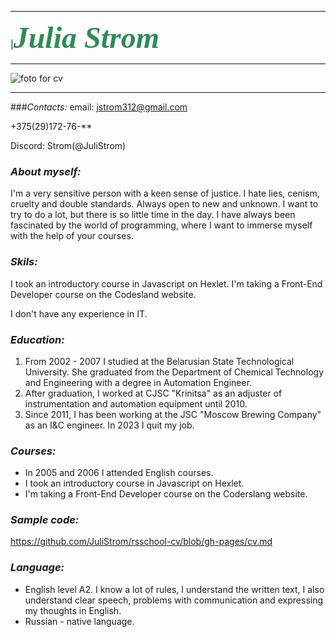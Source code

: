 ___________________________________________________________________________
|<font color=#2E8B57 size= 84 face = "black body">***Julia Strom***</font> 
______________________________________________________
![foto for cv](/fotocv.jpg) 
_______________________________________________________
###*Contacts:*
email: jstrom312@gmail.com 

+375(29)172-76-**

Discord: Strom(@JuliStrom)

### *About myself:*
I'm a very sensitive person with a keen sense of justice. I hate lies, cenism, cruelty and double standards. Always open to new and unknown. I want to try to do a lot, but there is so little time in the day. I have always been fascinated by the world of programming, where I want to immerse myself with the help of your courses.

### *Skils:*
  I took an introductory course in Javascript on Hexlet.
I'm taking a Front-End Developer course on the Codesland website.

I don't have any experience in IT.

### *Education:* 
 1. From 2002 - 2007 I studied at the Belarusian State Technological University. She graduated from the Department of Chemical Technology and Engineering with a degree in Automation Engineer.
2. After graduation, I worked at CJSC "Krinitsa" as an adjuster of instrumentation and automation equipment until 2010.
3. Since 2011, I has been working at the JSC "Moscow Brewing Company" as an I&C engineer. In 2023 I quit my job.



### *Courses:* 
- In 2005 and 2006 I attended English courses.
-  I took an introductory course in Javascript on Hexlet.
- I'm taking a Front-End Developer course on the Coderslang website.


### *Sample code:*

https://github.com/JuliStrom/rsschool-cv/blob/gh-pages/cv.md
### *Language:*
- English level A2. I know a lot of rules, I understand the written text, I also understand clear speech, problems with communication and expressing my thoughts in English.
- Russian - native language.

